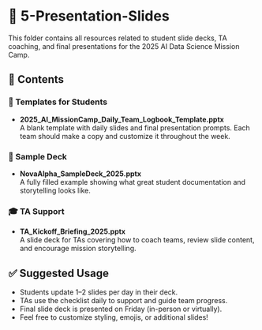 # 🎤 5-Presentation-Slides

This folder contains all resources related to student slide decks, TA coaching, and final presentations for the 2025 AI Data Science Mission Camp.

## 📁 Contents

### 🧰 Templates for Students
- **2025_AI_MissionCamp_Daily_Team_Logbook_Template.pptx**  
  A blank template with daily slides and final presentation prompts. Each team should make a copy and customize it throughout the week.

### 🌟 Sample Deck
- **NovaAlpha_SampleDeck_2025.pptx**  
  A fully filled example showing what great student documentation and storytelling looks like.

### 🎓 TA Support
- **TA_Kickoff_Briefing_2025.pptx**  
  A slide deck for TAs covering how to coach teams, review slide content, and encourage mission storytelling.

## ✅ Suggested Usage

- Students update 1–2 slides per day in their deck.
- TAs use the checklist daily to support and guide team progress.
- Final slide deck is presented on Friday (in-person or virtually).
- Feel free to customize styling, emojis, or additional slides!


